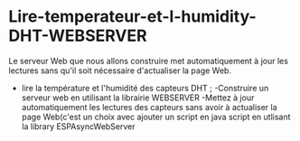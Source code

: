 # Lire-temperateur-et-l-humidity-DHT-WEBSERVER

Le serveur Web que nous allons construire met automatiquement à jour les lectures sans qu'il soit nécessaire d'actualiser la page Web.



- lire la température et l'humidité des capteurs DHT ;
-Construire un serveur web  en utilisant la librairie WEBSERVER
-Mettez à jour automatiquement les lectures des capteurs sans avoir à actualiser la page Web(c'est un choix avec ajouter un script en java script en utlisant la library ESPAsyncWebServer
